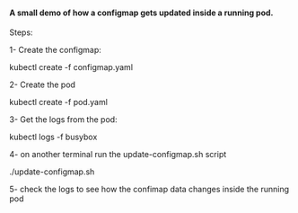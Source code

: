 #### A small demo of how a configmap gets updated inside a running pod.

Steps:
 
1- Create the configmap:

kubectl create -f configmap.yaml

2- Create the pod

kubectl create -f pod.yaml

3- Get the logs from the pod:

kubectl logs -f busybox

4- on another terminal run the update-configmap.sh script

./update-configmap.sh

5- check the logs to see how the confimap data changes inside the running pod